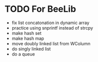 # TODO For BeeLib

+ fix list concatonation in dynamic array 
+ practice using snprintf instead of strcpy
+ make hash set 
+ make hash map 
+ move doubly linked list from WColumn
+ do singly linked list 
+ do a queue 

